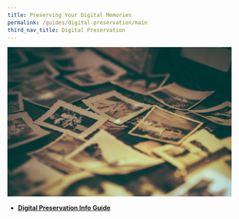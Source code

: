 ```yaml
---
title: Preserving Your Digital Memories
permalink: /guides/digital-preservation/main
third_nav_title: Digital Preservation
---
```


<img src="/images/digital-preservation/Digital-preservation-resources-banner.jpg" alt="digital preservation banner" style="width:800px;" />


* [**Digital Preservation Info Guide**](/guides/arts/visual-arts/singapore-visual-arts-on-nora)